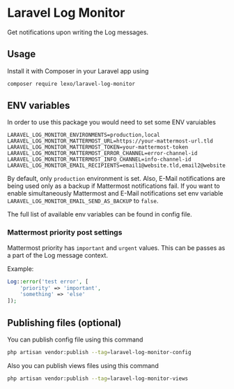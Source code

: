 # Laravel Log Monitor

Get notifications upon writing the Log messages.

## Usage

Install it with Composer in your Laravel app using

```bash
composer require lexo/laravel-log-monitor
```

## ENV variables

In order to use this package you would need to set some ENV varuiables

```
LARAVEL_LOG_MONITOR_ENVIRONMENTS=production,local
LARAVEL_LOG_MONITOR_MATTERMOST_URL=https://your-mattermost-url.tld
LARAVEL_LOG_MONITOR_MATTERMOST_TOKEN=your-mattermost-token
LARAVEL_LOG_MONITOR_MATTERMOST_ERROR_CHANNEL=error-channel-id
LARAVEL_LOG_MONITOR_MATTERMOST_INFO_CHANNEL=info-channel-id
LARAVEL_LOG_MONITOR_EMAIL_RECIPIENTS=email1@website.tld,email2@website.tld
```

By default, only `production` environment is set. Also, E-Mail notifications are being used only as a backup if Mattermost notifications fail. If you want to enable simultaneously Mattermost and E-Mail notifications set env variable `LARAVEL_LOG_MONITOR_EMAIL_SEND_AS_BACKUP` to `false`.

The full list of available env variables can be found in config file.

### Mattermost priority post settings

Mattermost priority has `important` and `urgent` values. This can be passes as a part of the Log message context.

Example:

```php
Log::error('test error', [
    'priority' => 'important',
    'something' => 'else'
]);
```

## Publishing files (optional)

You can publish config file using this command

```bash
php artisan vendor:publish --tag=laravel-log-monitor-config
```

Also you can publish views files using this command

```bash
php artisan vendor:publish --tag=laravel-log-monitor-views
```